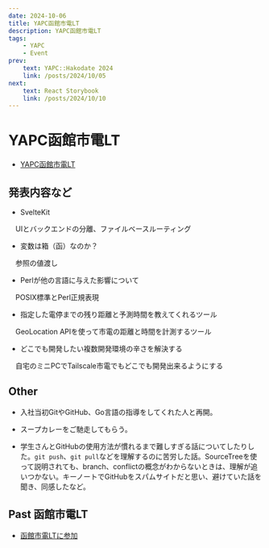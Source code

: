 ```yaml
---
date: 2024-10-06
title: YAPC函館市電LT
description: YAPC函館市電LT
tags: 
    - YAPC
    - Event
prev:
    text: YAPC::Hakodate 2024
    link: /posts/2024/10/05
next:
    text: React Storybook
    link: /posts/2024/10/10
---
```


# YAPC函館市電LT

* [YAPC函館市電LT](https://connpass.com/event/326666/)

## 発表内容など

* SvelteKit

&emsp;UIとバックエンドの分離、ファイルベースルーティング

* 変数は箱（函）なのか？

&emsp;参照の値渡し

* Perlが他の言語に与えた影響について

&emsp;POSIX標準とPerl正規表現

* 指定した電停までの残り距離と予測時間を教えてくれるツール

&emsp;GeoLocation APIを使って市電の距離と時間を計測するツール

* どこでも開発したい複数開発環境の辛さを解決する

&emsp;自宅のミニPCでTailscale市電でもどこでも開発出来るようにする

## Other

* 入社当初GitやGitHub、Go言語の指導をしてくれた人と再開。

* スープカレーをご馳走してもらう。

* 学生さんとGitHubの使用方法が慣れるまで難しすぎる話についてしたりした。`git push`、`git pull`などを理解するのに苦労した話。SourceTreeを使って説明されても、branch、conflictの概念がわからないときは、理解が追いつかない。キーノートでGitHubをスパムサイトだと思い、避けていた話を聞き、同感したなど。

## Past 函館市電LT

* [函館市電LTに参加](/posts/2023/09/18)
